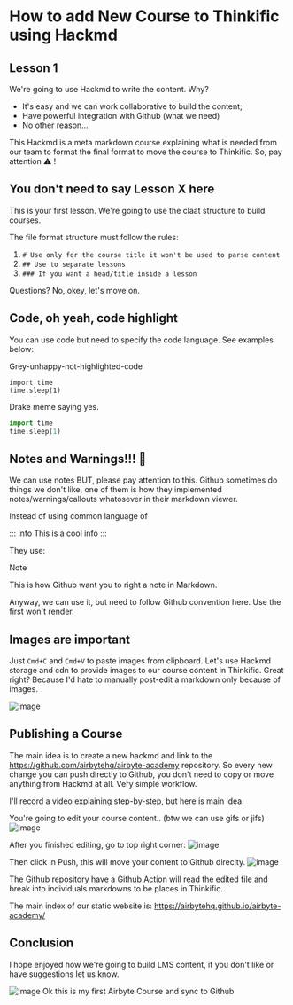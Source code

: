# How to add New Course to Thinkific using Hackmd

## Lesson 1

We're going to use Hackmd to write the content.
Why?
* It's easy and we can work collaborative to build the content;
* Have powerful integration with Github (what we need)
* No other reason...

This Hackmd is a meta markdown course explaining what is needed from our team to format the final format to move the course to Thinkific. So, pay attention :warning: !

## You don't need to say Lesson X here

This is your first lesson. 
We're going to use the claat structure to build courses.

The file format structure must follow the rules:
1. `# Use only for the course title it won't be used to parse content`
2. `## Use to separate lessons`
3. `### If you want a head/title inside a lesson`

Questions? No, okey, let's move on.

## Code, oh yeah, code highlight

You can use code but need to specify the code language.
See examples below:

Grey-unhappy-not-highlighted-code
```
import time
time.sleep(1)
```

Drake meme saying yes. 
```python
import time
time.sleep(1)
```

## Notes and Warnings!!! :lemon: 

We can use notes BUT, please pay attention to this.
Github sometimes do things we don't like, one of them is how they implemented notes/warnings/callouts whatosever in their markdown viewer. 

Instead of using common language of 

::: info
This is a cool info
:::

They use:
> [!Note]
> This is how Github want you to right a note in Markdown.

Anyway, we can use it, but need to follow Github convention here. Use the first won't render.

## Images are important

Just `Cmd+C` and `Cmd+V` to paste images from clipboard. Let's use Hackmd storage and cdn to provide images to our course content in Thinkific. Great right? Because I'd hate to manually post-edit a markdown only because of images.

![image](https://hackmd.io/_uploads/HywHum-dJl.png)

## Publishing a Course

The main idea is to create a new hackmd and link to the https://github.com/airbytehq/airbyte-academy repository. 
So every new change you can push directly to Github, you don't need to copy or move anything from Hackmd at all.
Very simple workflow.

I'll record a video explaining step-by-step, but here is main idea.

You're going to edit your course content.. (btw we can use gifs or jifs)
![image](https://i.gifer.com/2GU.gif)

After you finished editing, go to top right corner:
![image](https://hackmd.io/_uploads/S1P7tQWOke.png)

Then click in Push, this will move your content to Github direclty.
![image](https://hackmd.io/_uploads/HyapFXbOyl.png)

The Github repository have a Github Action will read the edited file and break into individuals markdowns to be places in Thinkific.

The main index of our static website is: https://airbytehq.github.io/airbyte-academy/


## Conclusion

I hope enjoyed how we're going to build LMS content, if you don't like or have suggestions let us know.

![image](https://media0.giphy.com/media/xUPOqo6E1XvWXwlCyQ/giphy.gif?cid=6c09b952j2k02y0k2y18fi39eclqq260b3sc2pl62bg1texs&ep=v1_internal_gif_by_id&rid=giphy.gif&ct=g)
Ok this is my first Airbyte Course and sync to Github
